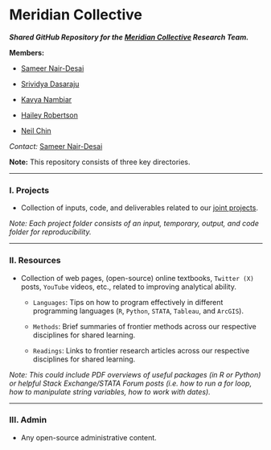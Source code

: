 # Meridian Collective

***Shared GitHub Repository for the [Meridian Collective](https://meridiancollective.org/) Research Team.***

**Members:**

- [Sameer Nair-Desai](https://snairdesai.github.io/)

- [Srividya Dasaraju](https://www.linkedin.com/in/srividya-dasaraju-580a05133/)

- [Kavya Nambiar](https://www.linkedin.com/in/kavya-nambiar-188591121/)

- [Hailey Robertson](https://www.linkedin.com/in/hailey-robertson/)

- [Neil Chin](https://nkc98.github.io/)

*Contact:* [Sameer Nair-Desai](mailto:snairdesa@gmail.com?subject=[MeridianCollectiveGitHub]%20Source%20Han%20Sans)

**Note:** This repository consists of three key directories.

---

### I. Projects

- Collection of inputs, code, and deliverables related to our [joint projects](https://meridiancollective.org/?page_id=475).

 *Note: Each project folder consists of an input, temporary, output, and code folder for reproducibility.*
  
---
  
### II. Resources

- Collection of web pages, (open-source) online textbooks, `Twitter (X)` posts, `YouTube` videos, etc., related to improving analytical ability.

  - `Languages`: Tips on how to program effectively in different programming languages (`R`, `Python`, `STATA`, `Tableau`, and `ArcGIS`).

  - `Methods`: Brief summaries of frontier methods across our respective disciplines for shared learning.

  - `Readings`: Links to frontier research articles across our respective disciplines for shared learning.

*Note: This could include PDF overviews of useful packages (in R or Python) or helpful Stack Exchange/STATA Forum posts (i.e. how to run a for loop, how to manipulate string variables, how to work with dates).*

---

### III. Admin

- Any open-source administrative content.
